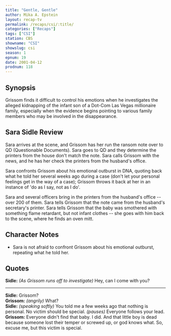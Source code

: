 ```yaml
---
title: "Gentle, Gentle"
author: Mika A. Epstein
layout: recap-tv
permalink: /recaps/csi/:title/
categories: ["Recaps"]
tags: ["CSI"]
station: CBS
showname: "CSI"
showslug: csi
season: 1
epnum: 19
date: 2001-04-12
prodnum: 118  
---
```


## Synopsis

Grissom finds it difficult to control his emotions when he investigates the alleged kidnapping of the infant son of a Dot-Com Las Vegas millionaire family, especially when the evidence begins pointing to various family members who may be involved in the disappearance.

## Sara Sidle Review

Sara arrives at the scene, and Grissom has her run the ransom note over to QD (Questionable Documents). Sara goes to QD and they determine the printers from the house don't match the note. Sara calls Grissom with the news, and he has her check the printers from the husband's office.

Sara confronts Grissom about his emotional outburst in DNA, quoting back what he told her several weeks ago during a case (don't let your personal feelings get in the way of a case); Grissom throws it back at her in an instance of 'do as I say, not as I do'.

Sara and several officers bring in the printers from the husband's office -- over 200 of them. Sara tells Grissom that the note came from the husband's secretary's printer. Sara tells Grissom that the baby was smothered with something flame retardant, but not infant clothes -- she goes with him back to the scene, where he finds an oven mitt.

## Character Notes

* Sara is not afraid to confront Grissom about his emotional outburst, repeating what he told her.

## Quotes

**Sidle:** _(As Grissom runs off to investigate)_ Hey, can I come with you?  

- - -

**Sidle:** Grissom?  
**Grissom:** _(angrily)_ What?  
**Sidle:** _(speaking softly)_ You told me a few weeks ago that nothing is personal. No victim should be special. _(pauses)_ Everyone follows your lead.  
**Grissom:** Everyone didn't find that baby. I did. And that little boy is dead because someone lost their temper or screwed up, or god knows what. So, excuse me, but this victim is special.

